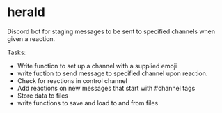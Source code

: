 # herald

Discord bot for staging messages to be sent to specified channels when given a reaction.

Tasks:

- Write function to set up a channel with a supplied emoji
- write fuction to send message to specified channel upon reaction.
- Check for reactions in control channel
- Add reactions on new messages that start with #channel tags
- Store data to files
- write functions to save and load to and from files
